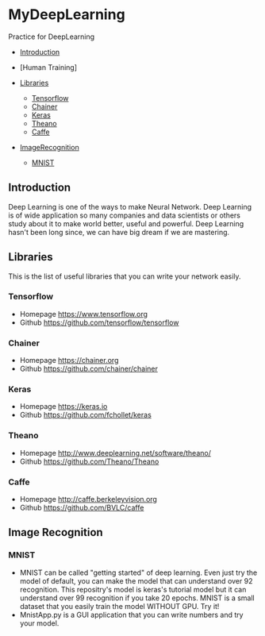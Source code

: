 # MyDeepLearning
Practice for DeepLearning

* [Introduction](#introduction)
* [Human Training]

* [Libraries](#libraries)
    * [Tensorflow](#tensorflow)
    * [Chainer](#chainer)
    * [Keras](#keras)
    * [Theano](#theano)
    * [Caffe](#caffe)
* [ImageRecognition](#image-recognition)
    * [MNIST](#mnist)

## Introduction
Deep Learning is one of the ways to make Neural Network. Deep Learning is of wide application so many companies and data scientists or others study about it to make world better, useful and powerful. Deep Learning hasn't been long since, we can have big dream if we are mastering.

## Libraries
This is the list of useful libraries that you can write your network easily.

### Tensorflow
- Homepage https://www.tensorflow.org
- Github https://github.com/tensorflow/tensorflow
### Chainer
- Homepage https://chainer.org
- Github https://github.com/chainer/chainer
### Keras
- Homepage https://keras.io
- Github https://github.com/fchollet/keras
### Theano
- Homepage http://www.deeplearning.net/software/theano/
- Github https://github.com/Theano/Theano
### Caffe
- Homepage http://caffe.berkeleyvision.org
- Github https://github.com/BVLC/caffe


## Image Recognition
### MNIST
- MNIST can be called "getting started" of deep learning. Even just try the model of default, you can make the model that can understand over 92 recognition. This repositry's model is keras's tutorial model but it can understand over 99 recognition if you take 20 epochs. MNIST is a small dataset that you easily train the model WITHOUT GPU. Try it!
- MnistApp.py is a GUI application that you can write numbers and try your model.
